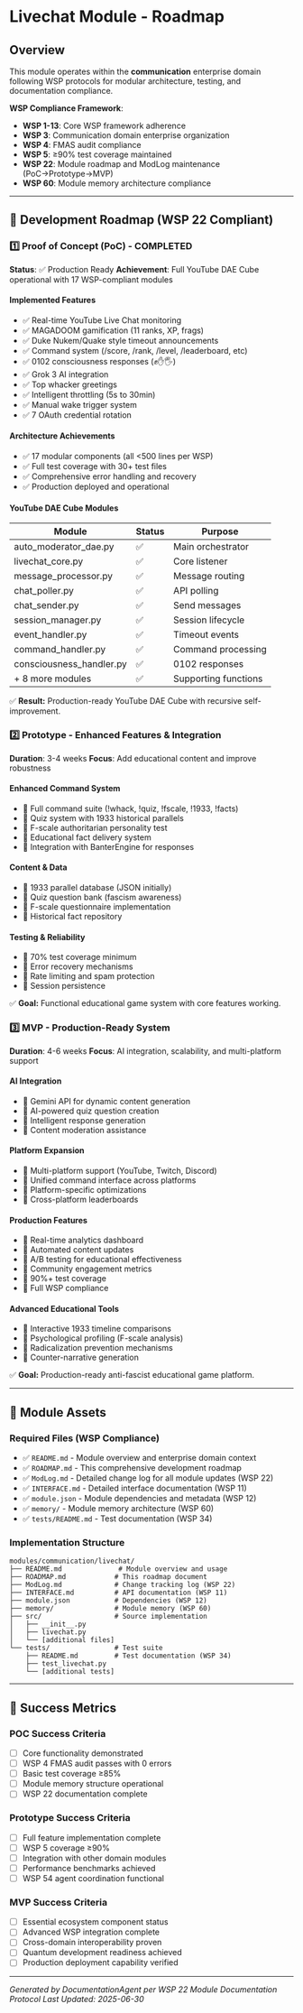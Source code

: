 # Livechat Module - Roadmap

## Overview
This module operates within the **communication** enterprise domain following WSP protocols for modular architecture, testing, and documentation compliance.

**WSP Compliance Framework**:
- **WSP 1-13**: Core WSP framework adherence
- **WSP 3**: Communication domain enterprise organization  
- **WSP 4**: FMAS audit compliance
- **WSP 5**: ≥90% test coverage maintained
- **WSP 22**: Module roadmap and ModLog maintenance (PoC→Prototype→MVP)
- **WSP 60**: Module memory architecture compliance

---

## 🚀 Development Roadmap (WSP 22 Compliant)

### 1️⃣ Proof of Concept (PoC) - **COMPLETED**
**Status**: ✅ Production Ready
**Achievement**: Full YouTube DAE Cube operational with 17 WSP-compliant modules

#### Implemented Features
- ✅ Real-time YouTube Live Chat monitoring
- ✅ MAGADOOM gamification (11 ranks, XP, frags)
- ✅ Duke Nukem/Quake style timeout announcements
- ✅ Command system (/score, /rank, /level, /leaderboard, etc)
- ✅ 0102 consciousness responses (✊✋🖐️)
- ✅ Grok 3 AI integration
- ✅ Top whacker greetings
- ✅ Intelligent throttling (5s to 30min)
- ✅ Manual wake trigger system
- ✅ 7 OAuth credential rotation

#### Architecture Achievements
- ✅ 17 modular components (all <500 lines per WSP)
- ✅ Full test coverage with 30+ test files
- ✅ Comprehensive error handling and recovery
- ✅ Production deployed and operational

#### YouTube DAE Cube Modules
| Module | Status | Purpose |
|--------|--------|---------|
| auto_moderator_dae.py | ✅ | Main orchestrator |
| livechat_core.py | ✅ | Core listener |
| message_processor.py | ✅ | Message routing |
| chat_poller.py | ✅ | API polling |
| chat_sender.py | ✅ | Send messages |
| session_manager.py | ✅ | Session lifecycle |
| event_handler.py | ✅ | Timeout events |
| command_handler.py | ✅ | Command processing |
| consciousness_handler.py | ✅ | 0102 responses |
| + 8 more modules | ✅ | Supporting functions |

✅ **Result:** Production-ready YouTube DAE Cube with recursive self-improvement.

### 2️⃣ Prototype - **Enhanced Features & Integration**
**Duration**: 3-4 weeks
**Focus**: Add educational content and improve robustness

#### Enhanced Command System
- 🔮 Full command suite (!whack, !quiz, !fscale, !1933, !facts)
- 🔮 Quiz system with 1933 historical parallels
- 🔮 F-scale authoritarian personality test
- 🔮 Educational fact delivery system
- 🔮 Integration with BanterEngine for responses

#### Content & Data
- 🔮 1933 parallel database (JSON initially)
- 🔮 Quiz question bank (fascism awareness)
- 🔮 F-scale questionnaire implementation
- 🔮 Historical fact repository

#### Testing & Reliability
- 🔮 70% test coverage minimum
- 🔮 Error recovery mechanisms
- 🔮 Rate limiting and spam protection
- 🔮 Session persistence

✅ **Goal:** Functional educational game system with core features working.

### 3️⃣ MVP - **Production-Ready System**
**Duration**: 4-6 weeks
**Focus**: AI integration, scalability, and multi-platform support

#### AI Integration
- 🔮 Gemini API for dynamic content generation
- 🔮 AI-powered quiz question creation
- 🔮 Intelligent response generation
- 🔮 Content moderation assistance

#### Platform Expansion
- 🔮 Multi-platform support (YouTube, Twitch, Discord)
- 🔮 Unified command interface across platforms
- 🔮 Platform-specific optimizations
- 🔮 Cross-platform leaderboards

#### Production Features
- 🔮 Real-time analytics dashboard
- 🔮 Automated content updates
- 🔮 A/B testing for educational effectiveness
- 🔮 Community engagement metrics
- 🔮 90%+ test coverage
- 🔮 Full WSP compliance

#### Advanced Educational Tools
- 🔮 Interactive 1933 timeline comparisons
- 🔮 Psychological profiling (F-scale analysis)
- 🔮 Radicalization prevention mechanisms
- 🔮 Counter-narrative generation

✅ **Goal:** Production-ready anti-fascist educational game platform.

---

## 📁 Module Assets

### Required Files (WSP Compliance)
- ✅ `README.md` - Module overview and enterprise domain context
- ✅ `ROADMAP.md` - This comprehensive development roadmap  
- ✅ `ModLog.md` - Detailed change log for all module updates (WSP 22)
- ✅ `INTERFACE.md` - Detailed interface documentation (WSP 11)
- ✅ `module.json` - Module dependencies and metadata (WSP 12)
- ✅ `memory/` - Module memory architecture (WSP 60)
- ✅ `tests/README.md` - Test documentation (WSP 34)

### Implementation Structure
```
modules/communication/livechat/
├── README.md              # Module overview and usage
├── ROADMAP.md            # This roadmap document  
├── ModLog.md             # Change tracking log (WSP 22)
├── INTERFACE.md          # API documentation (WSP 11)
├── module.json           # Dependencies (WSP 12)
├── memory/               # Module memory (WSP 60)
├── src/                  # Source implementation
│   ├── __init__.py
│   ├── livechat.py
│   └── [additional files]
└── tests/                # Test suite
    ├── README.md         # Test documentation (WSP 34)
    ├── test_livechat.py
    └── [additional tests]
```

---

## 🎯 Success Metrics

### POC Success Criteria
- [ ] Core functionality demonstrated
- [ ] WSP 4 FMAS audit passes with 0 errors
- [ ] Basic test coverage ≥85%
- [ ] Module memory structure operational
- [ ] WSP 22 documentation complete

### Prototype Success Criteria  
- [ ] Full feature implementation complete
- [ ] WSP 5 coverage ≥90%
- [ ] Integration with other domain modules
- [ ] Performance benchmarks achieved
- [ ] WSP 54 agent coordination functional

### MVP Success Criteria
- [ ] Essential ecosystem component status
- [ ] Advanced WSP integration complete
- [ ] Cross-domain interoperability proven
- [ ] Quantum development readiness achieved
- [ ] Production deployment capability verified

---

*Generated by DocumentationAgent per WSP 22 Module Documentation Protocol*
*Last Updated: 2025-06-30*
